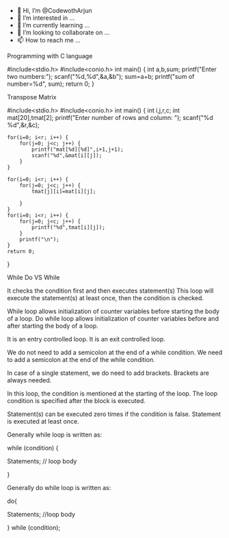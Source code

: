- 👋 Hi, I’m @CodewothArjun
- 👀 I’m interested in ...
- 🌱 I’m currently learning ...
- 💞️ I’m looking to collaborate on ...
- 📫 How to reach me ...


Programming with C language

#include<stdio.h>
#include<conio.h>
int main()
 {
   int a,b,sum;
   printf("Enter two numbers:");
   scanf("%d,%d",&a,&b");
   sum=a+b;
   printf("sum of number=%d", sum);
   return 0;
 }
   
Transpose Matrix

#include<stdio.h>
#include<conio.h>
int main() {
    int i,j,r,c;
    int mat[20],tmat[2];
    printf("Enter number of rows and column: ");
    scanf("%d %d",&r,&c);

    for(i=0; i<r; i++) {
        for(j=0; j<c; j++) {
            printf("mat[%d][%d]",i+1,j+1);
            scanf("%d",&mat[i][j]);
        }
    }

    for(i=0; i<r; i++) {
        for(j=0; j<c; j++) {
            tmat[j][i]=mat[i][j];

        }
    }
    for(i=0; i<r; i++) {
        for(j=0; j<c; j++) {
            printf("%d",tmat[i][j]);
        }
        printf("\n");
    }
    return 0;

}



While	Do VS While

It checks the condition first and then executes statement(s)	This loop will execute the statement(s) at least once, then the condition is checked.

While loop allows initialization of counter variables before starting the body of a loop.	Do while loop allows initialization of counter variables before and after starting the body of a loop.

It is an entry controlled loop.	It is an exit controlled loop.

We do not need to add a semicolon at the end of a while condition.	We need to add a semicolon at the end of the while condition.

In case of a single statement, we do need to add brackets.	Brackets are always needed.

In this loop, the condition is mentioned at the starting of the loop.	The loop condition is specified after the block is executed.

Statement(s) can be executed zero times if the condition is false.	Statement is executed at least once.

Generally while loop is written as:

while (condition) {

Statements; // loop body

}

Generally do while loop is written as:

do{

Statements; //loop body

} while (condition);

